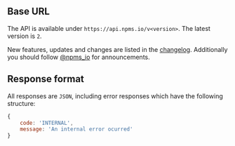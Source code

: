 ## Base URL

The API is available under `https://api.npms.io/v<version>`. The latest version is `2`.

New features, updates and changes are listed in the [changelog](https://github.com/npms-io/npms-api/blob/master/CHANGELOG.md). Additionally you should follow [@npms_io](https://twitter.com/npms_io) for announcements.


## Response format

All responses are `JSON`, including error responses which have the following structure:

```js
{
    code: 'INTERNAL',
    message: 'An internal error ocurred'
}
```
